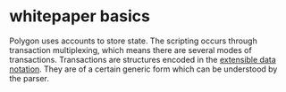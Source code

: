 # whitepaper basics

Polygon uses accounts to store state. The scripting occurs through transaction multiplexing, which means there are several modes of transactions. Transactions are structures encoded in the [extensible data notation](https://github.com/edn-format/edn). They are of a certain generic form which can be understood by the parser.